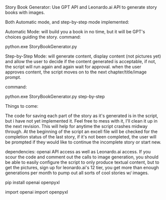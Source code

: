 Story Book Generator:
Use GPT API and Leonardo.ai API to generate story books with images.

Both Automatic mode, and step-by-step mode implemented:

Automatic Mode: 
will build you a book in no time, but it will be GPT's choices guiding the story. 
command:

python.exe StoryBookGenerator.py


Step-by-Step Mode:
will generate content, display content (not pictures yet) and allow the user to decide if the 
content generated is acceptable, if not, the script will run again and again wait for approval. 
when the user approves content, the script moves on to the next chapter/title/image prompt. 

command:

python.exe StoryBookGenerator.py step-by-step


Things to come: 

The code for saving each part of the story as it's generated is in the script, but i have not yet
implemented it. Feel free to mess with it, I'll clean it up in the next revision.  This will help 
for anytime the script crashes midway through. At the beginning of the script an excell file will
be checked for the completion status of the last story, if it's not been completed, the user will 
be prompted if they would like to continue the incomplete story or start new.

dependencies: 
openai API access as well as Leonardo.ai access. If you scour the code and comment out the calls to
image generation, you should be able to easily configure the script to only produce textual content, 
but to get the pictures, sign up for leonardo.ai's 12 tier, you get more than enough generations per
month to pump out all sorts of cool stories w/ images. 

pip install openai openpyxl

import openai
import openpyxl
